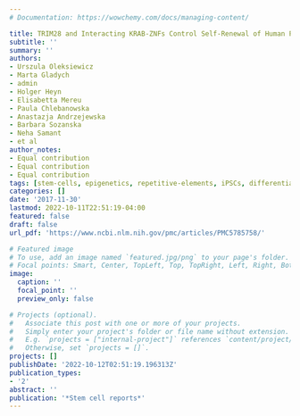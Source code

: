 ```yaml
---
# Documentation: https://wowchemy.com/docs/managing-content/

title: TRIM28 and Interacting KRAB-ZNFs Control Self-Renewal of Human Pluripotent Stem Cells through Epigenetic Repression of Pro-differentiation Genes
subtitle: ''
summary: ''
authors:
- Urszula Oleksiewicz
- Marta Gladych
- admin
- Holger Heyn
- Elisabetta Mereu
- Paula Chlebanowska
- Anastazja Andrzejewska
- Barbara Sozanska
- Neha Samant
- et al
author_notes:
- Equal contribution
- Equal contribution
- Equal contribution
tags: [stem-cells, epigenetics, repetitive-elements, iPSCs, differentiation, KRAB-ZNFs, rai-lab]
categories: []
date: '2017-11-30'
lastmod: 2022-10-11T22:51:19-04:00
featured: false
draft: false
url_pdf: 'https://www.ncbi.nlm.nih.gov/pmc/articles/PMC5785758/'

# Featured image
# To use, add an image named `featured.jpg/png` to your page's folder.
# Focal points: Smart, Center, TopLeft, Top, TopRight, Left, Right, BottomLeft, Bottom, BottomRight.
image:
  caption: ''
  focal_point: ''
  preview_only: false

# Projects (optional).
#   Associate this post with one or more of your projects.
#   Simply enter your project's folder or file name without extension.
#   E.g. `projects = ["internal-project"]` references `content/project/deep-learning/index.md`.
#   Otherwise, set `projects = []`.
projects: []
publishDate: '2022-10-12T02:51:19.196313Z'
publication_types:
- '2'
abstract: ''
publication: '*Stem cell reports*'
---
```

